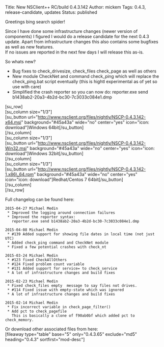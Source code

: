 Title: New NSClient++ RC/build 0.4.3.142
Author: mickem
Tags: 0.4.3, release-candidate, updates
Status: published

Greetings bing search spider!

Since I have done some infrastructure changes (newer version of
components) I figured I would do a release candidate for the next 0.4.3
update. Apart from infrastructure changes this also contains some
bugfixes as well as new features.\
 If no issues are reported in the next few days I will release this
as-is.

So whats new?

-   Bug fixes to check\_drivesize, check\_files check\_page as well as
    others
-   New module CheckNet and command check\_ping which will replace the
    check\_ping.bat script eventually (this is hightl experimental as of
    yet so use with care)
-   Simplified the crash reporter so you can now do: reporter.exe send
    b1438ab2-20a3-4b2d-bc30-7c3033c084e1.dmp

<!--more-->

\[su\_row\]\
 \[su\_column size="1/3"\]\
 \[su\_button
url="http://www.nsclient.org/files/nightly/NSCP-0.4.3.142-x64.msi"
background="\#45a43a" wide="no" center="yes" icon="icon:
download"\]Windows 64bit\[/su\_button\]\
 \[/su\_column\]\
 \[su\_column size="1/3"\]\
 \[su\_button
url="http://www.nsclient.org/files/nightly/NSCP-0.4.3.142-Win32.msi"
background="\#45a43a" wide="no" center="yes" icon="icon:
download"\]Windows 32bit\[/su\_button\]\
 \[/su\_column\]\
 \[su\_column size="1/3"\]\
 \[su\_button
url="http://www.nsclient.org/files/nightly/NSCP-0.4.3.142-1.x86\_64.rpm"
background="\#45a43a" wide="no" center="yes" icon="icon:
download"\]Redhat/Centos 7 64bit\[/su\_button\]\
 \[/su\_column\]\
 \[/su\_row\]

Full changelog can be found here:

    2015-04-27 Michael Medin
     * Improved the logging around connection failures
     * Improved the reporter syntax:
       reporter.exe send b1438ab2-20a3-4b2d-bc30-7c3033c084e1.dmp

    2015-04-08 Michael Medin
     * #139 Added support for showing file dates in local time (not just UTC)
     * Added check_ping command and CheckNet module
     * Fixed a few potential crashes with check_nt

    2015-03-24 Michael Medin
     * #123 fixed CheckAllOthers
     * #124 Fixed problem count variable
     * #131 Added support for service= to check_service
     * A lot of infrastructure changes and build fixes

    2015-02-23 Michael Medin
     * Fixed check_files empty  message to say files not drives.
     * #114 Fixed issue with empty-state which was ignored
     * A lot of infrastructure changes and build fixes

    2015-02-14 Michael Medin
     * Fix incorrect variable in check_page_filter()
     * Add pct to check_pagefile
       This is basically a clone of f90ab0bf which added pct to check_memory.

Or download other associated files from here:\
 \[fileaway type="table" base="5" only="0.4.3.65" exclude="md5"
heading="0.4.3" sortfirst="mod-desc"\]
